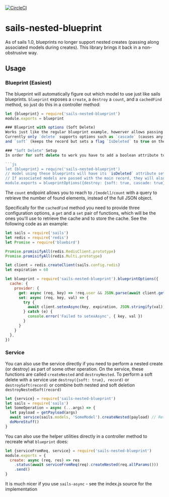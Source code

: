﻿[![CircleCI](https://circleci.com/gh/smartprocure/sails-nested-blueprint.svg?style=svg)](https://circleci.com/gh/smartprocure/sails-nested-blueprint)

# sails-nested-blueprint
As of sails 1.0, blueprints no longer support nested creates (passing along associated models during creates).
This library brings it back in a non-obstrusive way.

## Usage

### Blueprint (Easiest)
The blueprint will automatically figure out which model to use just like sails blueprints.
`blueprint` exposes a `create`, a `destroy` a `count`, and a
`cachedFind` method, so just do this in a controller method:

```js
let {blueprint} = require('sails-nested-blueprint')
module.exports = blueprint

### Blueprint with options (Soft Delete)
Works just like the regular blueprint example, howerver allows passing an object with options for each of the blueprint methods.
Currently only `delete` supports options such as `cascade` (causes any associated record passed in with the main record to be deleted, same as `serviceFromReq(req).destroyNested`)
and `soft` (keeps the record but sets a flag `IsDeleted` to true on the affected records).

### "Soft Delete" Setup
In order for soft delete to work you have to add a boolean attribute to the model definition or in /config/models.js (to enable all your models to support soft deletes)

```js
let {blueprint} = require('sails-nested-blueprint')
// model using these blueprints will have its `isDeleted` attribute set to true instead of being deleted from the data store.
// If associated models are passed with the main record, they will also be soft-deleted since cascade is set to true
module.exports = blueprintOptions({destroy: {soft: true, cascade: true}})

```

The `count` endpoint allows you to reach to `/[model]/count` with a
query to retrieve the number of found elements, instead of the full
JSON object.

Specifically for the `cachedFind` method you need to provide three
configuration options, a `get` and a `set` pair of functions, which
will be the ones you'll use to retrieve the cache and to store the
cache. See the following code as an example:

```js
let sails = require('sails')
let redis = require('redis')
let Promise = require('bluebird')

Promise.promisifyAll(redis.RedisClient.prototype)
Promise.promisifyAll(redis.Multi.prototype)

let client = redis.createClient(sails.config.redis)
let expiration = 60

let blueprint = require('sails-nested-blueprint').blueprintOptions({
  cache: {
    provider: {
      get: async (req, key) => !req.user && JSON.parse(await client.getAsync(key)),
      set: async (req, key, val) => {
        try {
          await client.setexAsync(key, expiration, JSON.stringify(val))
        } catch (e) {
          console.error('Failed to setexAsync', { key, val })
        }
      }
    }
  },
})
```

### Service
You can also use the service directly if you need to perform a nested
create (or destroy) as part of some other operation.
On the service, these functions are called `createNested` and `destroyNested`.
To perform a soft delete with a service use `destroy({soft: true}, record)` or `destroySoft(record)` or combine both nested and soft deletion `destroyNestedSoft(record)`

```js
let {service} = require('sails-nested-blueprint')
let sails = require('sails')
let SomeOperation = async (...args) => {
  let payload = getPayload(args)
  await service(sails.models, 'SomeModel').createNested(payload) // Returns 201 if successful
  doMoreStuff()
}
```

You can also use the helper utilities directly in a controller method to recreate what `blueprint` does:

```js
let {serviceFromReq, service} = require('sails-nested-blueprint')
module.exports = {
  create: async (req, res) => res
    .status(await serviceFromReq(req).createNested(req.allParams()))
    .send()
}
```

It is much nicer if you use `sails-async` - see the index.js source for the implementation
